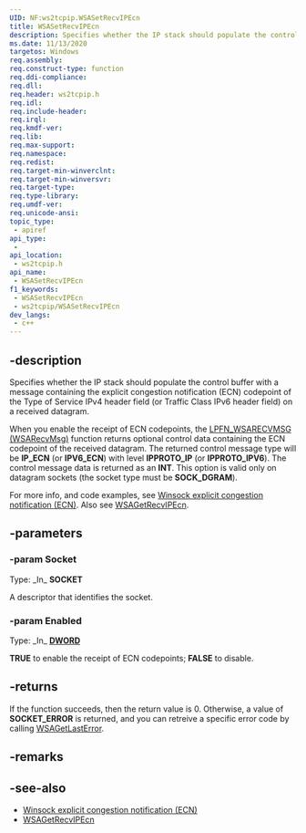 ```yaml
---
UID: NF:ws2tcpip.WSASetRecvIPEcn
title: WSASetRecvIPEcn
description: Specifies whether the IP stack should populate the control buffer with a message containing the explicit congestion notification (ECN) codepoint of the Type of Service IPv4 header field (or Traffic Class IPv6 header field) on a received datagram.
ms.date: 11/13/2020
targetos: Windows
req.assembly: 
req.construct-type: function
req.ddi-compliance: 
req.dll: 
req.header: ws2tcpip.h
req.idl: 
req.include-header: 
req.irql: 
req.kmdf-ver: 
req.lib: 
req.max-support: 
req.namespace: 
req.redist: 
req.target-min-winverclnt: 
req.target-min-winversvr: 
req.target-type: 
req.type-library: 
req.umdf-ver: 
req.unicode-ansi: 
topic_type:
 - apiref
api_type:
 - 
api_location:
 - ws2tcpip.h
api_name:
 - WSASetRecvIPEcn
f1_keywords:
 - WSASetRecvIPEcn
 - ws2tcpip/WSASetRecvIPEcn
dev_langs:
 - c++
---
```


## -description

Specifies whether the IP stack should populate the control buffer with a message containing the explicit congestion notification (ECN) codepoint of the Type of Service IPv4 header field (or Traffic Class IPv6 header field) on a received datagram.

When you enable the receipt of ECN codepoints, the [LPFN_WSARECVMSG (WSARecvMsg)](/windows/win32/api/mswsock/nc-mswsock-lpfn_wsarecvmsg) function returns optional control data containing the ECN codepoint of the received datagram. The returned control message type will be **IP_ECN** (or **IPV6_ECN**) with level **IPPROTO_IP** (or **IPPROTO_IPV6**). The control message data is returned as an **INT**. This option is valid only on datagram sockets (the socket type must be **SOCK_DGRAM**).

For more info, and code examples, see [Winsock explicit congestion notification (ECN)](/windows/win32/winsock/winsock-ecn). Also see [WSAGetRecvIPEcn](/windows/win32/api/ws2tcpip/nf-ws2tcpip-wsagetrecvipecn).

## -parameters

### -param Socket

Type: \_In\_ **SOCKET**

A descriptor that identifies the socket.

### -param Enabled

Type: \_In\_ **[DWORD](/windows/win32/winprog/windows-data-types)**

**TRUE** to enable the receipt of ECN codepoints; **FALSE** to disable.

## -returns

If the function succeeds, then the return value is 0. Otherwise, a value of **SOCKET_ERROR** is returned, and you can retreive a specific error code by calling 
[WSAGetLastError](/windows/desktop/api/winsock/nf-winsock-wsagetlasterror).

## -remarks

## -see-also

* [Winsock explicit congestion notification (ECN)](/windows/win32/winsock/winsock-ecn)
* [WSAGetRecvIPEcn](/windows/win32/api/ws2tcpip/nf-ws2tcpip-wsagetrecvipecn)
